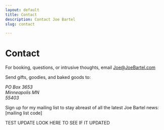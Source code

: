 ```yaml
---
layout: default
title: Contact
description: Contact Joe Bartel
slug: contact

---
```

# Contact

For booking, questions, or intrusive thoughts, email
[Joe@JoeBartel.com](Joe@JoeBartel.com)

Send gifts, goodies, and baked goods to:
<address>
PO Box 3653 <br />
Minneapolis MN <br />  
55403 <br />
</address>

Sign up for my mailing list to stay abreast of all the latest Joe Bartel news:  
\[mailing list code\]

TEST UPDATE LOOK HERE TO SEE IF IT UPDATED